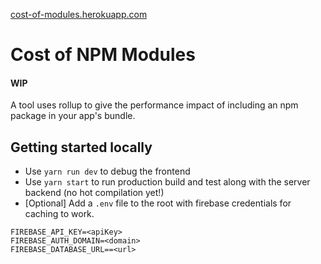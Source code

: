 [cost-of-modules.herokuapp.com]()

# Cost of NPM Modules
#### WIP

A tool uses rollup to give the performance impact of including an npm package in your app's bundle.

## Getting started locally
 -  Use `yarn run dev` to debug the frontend
 - Use `yarn start` to run production build and test along with the server backend (no hot compilation yet!)
 - [Optional] Add a `.env` file to the root with firebase credentials for caching to work.
  
  ```
FIREBASE_API_KEY=<apiKey>
FIREBASE_AUTH_DOMAIN=<domain>
FIREBASE_DATABASE_URL==<url>
  ```
